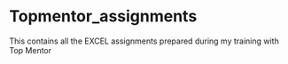 # Topmentor_assignments
This contains all the EXCEL assignments prepared during my training with Top Mentor
